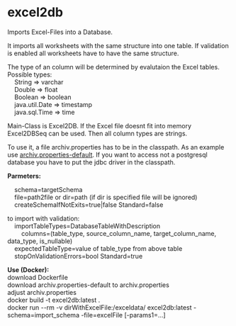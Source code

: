 # excel2db

Imports Excel-Files into a Database.

It imports all worksheets with the same structure into one table. If validation is enabled all worksheets have to have the same structure.

The type of an column will be determined by evalutaion the Excel tables.<br>Possible types: 
<br>&nbsp;&nbsp;&nbsp;&nbsp;String => varchar
<br>&nbsp;&nbsp;&nbsp;&nbsp;Double => float
<br>&nbsp;&nbsp;&nbsp;&nbsp;Boolean => boolean
<br>&nbsp;&nbsp;&nbsp;&nbsp;java.util.Date => timestamp
<br>&nbsp;&nbsp;&nbsp;&nbsp;java.sql.Time => time

Main-Class is Excel2DB. If the Excel file doesnt fit into memory Excel2DBSeq can be used. Then all column types are strings.

To use it, a file archiv.properties has to be in the classpath. As an example use [ archiv.properties-default](https://raw.githubusercontent.com/rtrier/excel2db/master/archiv.properties-default). 
If you want to access not a postgresql database you have to put the jdbc driver in the classpath.

__Parmeters:__

&nbsp;&nbsp;&nbsp;&nbsp;schema=targetSchema<br>
&nbsp;&nbsp;&nbsp;&nbsp;file=path2file or dir=path (if dir is specified file will be ignored)<br>
&nbsp;&nbsp;&nbsp;&nbsp;createSchemaIfNotExits=true|false Standard=false<br>

to import with validation:<br>
&nbsp;&nbsp;&nbsp;&nbsp;importTableTypes=DatabaseTableWithDescription<br>
&nbsp;&nbsp;&nbsp;&nbsp;&nbsp;&nbsp;&nbsp;&nbsp;columns=(table_type, source_column_name, target_column_name, data_type, is_nullable)
<br>&nbsp;&nbsp;&nbsp;&nbsp;expectedTableType=value of table_type from above table
<br>&nbsp;&nbsp;&nbsp;&nbsp;stopOnValidationErrors=bool Standard=true


__Use (Docker):__<br>
download Dockerfile<br>
download archiv.properties-default to archiv.properties<br>
adjust archiv.properties<br>
docker build -t excel2db:latest .<br>
docker run --rm -v dirWithExcelFile:/exceldata/ excel2db:latest -schema=import_schema -file=excelFile [-params1=...]
